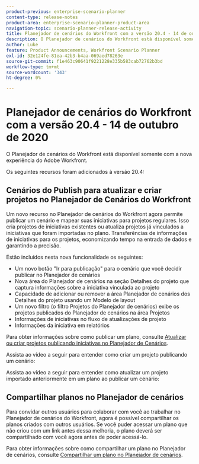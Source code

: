 ```yaml
---
product-previous: enterprise-scenario-planner
content-type: release-notes
product-area: enterprise-scenario-planner-product-area
navigation-topic: scenario-planner-release-activity
title: Planejador de cenários do Workfront com a versão 20.4 - 14 de outubro de 2020
description: O Planejador de cenários do Workfront está disponível somente com a nova experiência do Adobe Workfront.
author: Luke
feature: Product Announcements, Workfront Scenario Planner
exl-id: 32e124fe-81ea-42b3-b4aa-069aed78263e
source-git-commit: f1e463c90641f9221228e335b583cab72762b3bd
workflow-type: tm+mt
source-wordcount: '343'
ht-degree: 0%

---
```


# Planejador de cenários do Workfront com a versão 20.4 - 14 de outubro de 2020

O Planejador de cenários do Workfront está disponível somente com a nova experiência do Adobe Workfront.

Os seguintes recursos foram adicionados à versão 20.4:

## Cenários do Publish para atualizar e criar projetos no Planejador de Cenários do Workfront

Um novo recurso no Planejador de cenários do Workfront agora permite publicar um cenário e mapear suas iniciativas para projetos regulares. Isso cria projetos de iniciativas existentes ou atualiza projetos já vinculados a iniciativas que foram importadas no plano. Transferências de informações de iniciativas para os projetos, economizando tempo na entrada de dados e garantindo a precisão.

Estão incluídos nesta nova funcionalidade os seguintes:

* Um novo botão &quot;Ir para publicação&quot; para o cenário que você decidir publicar no Planejador de cenários
* Nova área do Planejador de cenários na seção Detalhes do projeto que captura informações sobre a iniciativa vinculada ao projeto
* Capacidade de adicionar ou remover a área Planejador de cenários dos Detalhes do projeto usando um Modelo de layout
* Um novo filtro (o filtro Projetos do Planejador de cenários) exibe os projetos publicados do Planejador de cenários na área Projetos
* Informações de iniciativas no fluxo de atualizações de projeto
* Informações da iniciativa em relatórios

Para obter informações sobre como publicar um plano, consulte [Atualizar ou criar projetos publicando iniciativas no Planejador de Cenários](../../../scenario-planner/publish-scenarios-update-projects.md).

Assista ao vídeo a seguir para entender como criar um projeto publicando um cenário:

Assista ao vídeo a seguir para entender como atualizar um projeto importado anteriormente em um plano ao publicar um cenário:

## Compartilhar planos no Planejador de cenários

Para convidar outros usuários para colaborar com você ao trabalhar no Planejador de cenários do Workfront, agora é possível compartilhar os planos criados com outros usuários. Se você puder acessar um plano que não criou com um link antes dessa melhoria, o plano deverá ser compartilhado com você agora antes de poder acessá-lo.

Para obter informações sobre como compartilhar um plano no Planejador de cenários, consulte [Compartilhar um plano no Planejador de cenários](../../../scenario-planner/share-a-plan.md).

